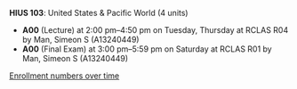 **HIUS 103**: United States & Pacific World (4 units)

- **A00** (Lecture) at 2:00 pm–4:50 pm on Tuesday, Thursday at RCLAS R04 by Man, Simeon S (A13240449)
- **A00** (Final Exam) at 3:00 pm–5:59 pm on Saturday at RCLAS R01 by Man, Simeon S (A13240449)

[Enrollment numbers over time](./HIUS103.tsv)
